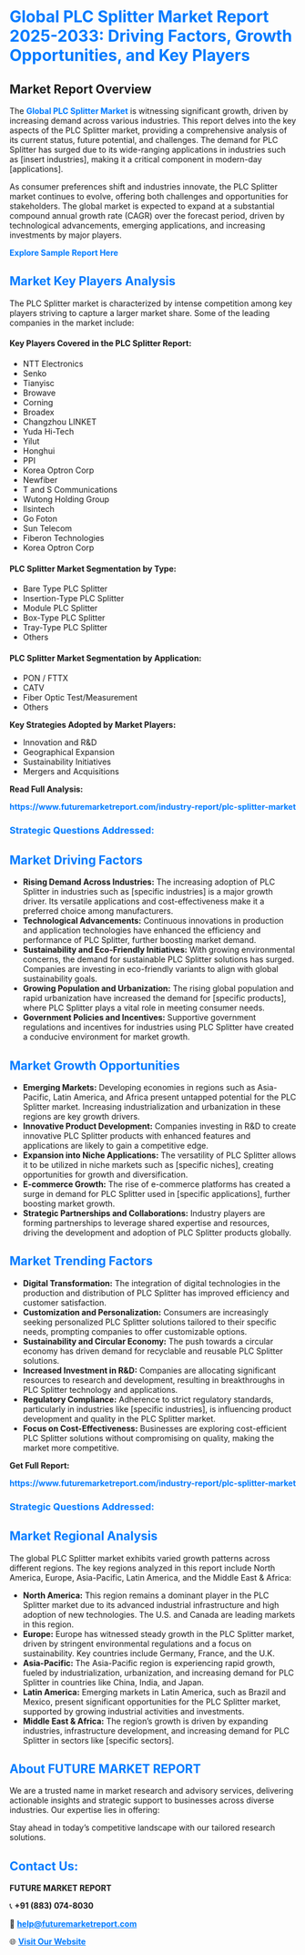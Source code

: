 <h1 style="color: #007BFF;">Global PLC Splitter Market Report 2025-2033: Driving Factors, Growth Opportunities, and Key Players</h1>

<section id="overview">
<h2>Market Report Overview</h2>
<p>The <a href="https://www.futuremarketreport.com/industry-report/plc-splitter-market" style="color: #007BFF; text-decoration: none;"><strong>Global PLC Splitter Market</strong></a> is witnessing significant growth, driven by increasing demand across various industries. This report delves into the key aspects of the PLC Splitter market, providing a comprehensive analysis of its current status, future potential, and challenges. The demand for PLC Splitter has surged due to its wide-ranging applications in industries such as [insert industries], making it a critical component in modern-day [applications].</p>
<p>As consumer preferences shift and industries innovate, the PLC Splitter market continues to evolve, offering both challenges and opportunities for stakeholders. The global market is expected to expand at a substantial compound annual growth rate (CAGR) over the forecast period, driven by technological advancements, emerging applications, and increasing investments by major players.</p>
</section>

<section id="overview">
<p><a href="https://www.futuremarketreport.com/request-sample/reportId=97958" style="color: #007BFF; text-decoration: none;"><strong>Explore Sample Report Here</strong></a></p>
</section>

<section id="key-players">
<h2 style="color: #007BFF;">Market Key Players Analysis</h2>
<p>The PLC Splitter market is characterized by intense competition among key players striving to capture a larger market share. Some of the leading companies in the market include:</p>
<h4>Key Players Covered in the PLC Splitter Report:</h4>
<ul><li>NTT Electronics</li><li>Senko</li><li>Tianyisc</li><li>Browave</li><li>Corning</li><li>Broadex</li><li>Changzhou LINKET</li><li>Yuda Hi-Tech</li><li>Yilut</li><li>Honghui</li><li>PPI</li><li>Korea Optron Corp</li><li>Newfiber</li><li>T and S Communications</li><li>Wutong Holding Group</li><li>Ilsintech</li><li>Go Foton</li><li>Sun Telecom</li><li>Fiberon Technologies</li><li>Korea Optron Corp</li></ul>
<h4>PLC Splitter Market Segmentation by Type:</h4>
<ul><li>Bare Type PLC Splitter</li><li>Insertion-Type PLC Splitter</li><li>Module PLC Splitter</li><li>Box-Type PLC Splitter</li><li>Tray-Type PLC Splitter</li><li>Others</li></ul>

<h4>PLC Splitter Market Segmentation by Application:</h4>
<ul><li>PON / FTTX</li><li>CATV</li><li>Fiber Optic Test/Measurement</li><li>Others</li></ul>
<p><strong>Key Strategies Adopted by Market Players:</strong></p>
<ul>
<li>Innovation and R&D</li>
<li>Geographical Expansion</li>
<li>Sustainability Initiatives</li>
<li>Mergers and Acquisitions</li>
</ul>
</section>

<section>
<p><strong>Read Full Analysis: </strong></p><a href="https://www.futuremarketreport.com/industry-report/plc-splitter-market" style="color: #007BFF; text-decoration: none;"><strong>https://www.futuremarketreport.com/industry-report/plc-splitter-market</strong></a>
<h3 style="color: #007BFF;">Strategic Questions Addressed:</h3>
</section>

<section id="driving-factors">
<h2 style="color: #007BFF;">Market Driving Factors</h2>
<ul>
<li><strong>Rising Demand Across Industries:</strong> The increasing adoption of PLC Splitter in industries such as [specific industries] is a major growth driver. Its versatile applications and cost-effectiveness make it a preferred choice among manufacturers.</li>
<li><strong>Technological Advancements:</strong> Continuous innovations in production and application technologies have enhanced the efficiency and performance of PLC Splitter, further boosting market demand.</li>
<li><strong>Sustainability and Eco-Friendly Initiatives:</strong> With growing environmental concerns, the demand for sustainable PLC Splitter solutions has surged. Companies are investing in eco-friendly variants to align with global sustainability goals.</li>
<li><strong>Growing Population and Urbanization:</strong> The rising global population and rapid urbanization have increased the demand for [specific products], where PLC Splitter plays a vital role in meeting consumer needs.</li>
<li><strong>Government Policies and Incentives:</strong> Supportive government regulations and incentives for industries using PLC Splitter have created a conducive environment for market growth.</li>
</ul>
</section>

<section id="growth-opportunities">
<h2 style="color: #007BFF;">Market Growth Opportunities</h2>
<ul>
<li><strong>Emerging Markets:</strong> Developing economies in regions such as Asia-Pacific, Latin America, and Africa present untapped potential for the PLC Splitter market. Increasing industrialization and urbanization in these regions are key growth drivers.</li>
<li><strong>Innovative Product Development:</strong> Companies investing in R&D to create innovative PLC Splitter products with enhanced features and applications are likely to gain a competitive edge.</li>
<li><strong>Expansion into Niche Applications:</strong> The versatility of PLC Splitter allows it to be utilized in niche markets such as [specific niches], creating opportunities for growth and diversification.</li>
<li><strong>E-commerce Growth:</strong> The rise of e-commerce platforms has created a surge in demand for PLC Splitter used in [specific applications], further boosting market growth.</li>
<li><strong>Strategic Partnerships and Collaborations:</strong> Industry players are forming partnerships to leverage shared expertise and resources, driving the development and adoption of PLC Splitter products globally.</li>
</ul>
</section>

<section id="trending-factors">
<h2 style="color: #007BFF;">Market Trending Factors</h2>
<ul>
<li><strong>Digital Transformation:</strong> The integration of digital technologies in the production and distribution of PLC Splitter has improved efficiency and customer satisfaction.</li>
<li><strong>Customization and Personalization:</strong> Consumers are increasingly seeking personalized PLC Splitter solutions tailored to their specific needs, prompting companies to offer customizable options.</li>
<li><strong>Sustainability and Circular Economy:</strong> The push towards a circular economy has driven demand for recyclable and reusable PLC Splitter solutions.</li>
<li><strong>Increased Investment in R&D:</strong> Companies are allocating significant resources to research and development, resulting in breakthroughs in PLC Splitter technology and applications.</li>
<li><strong>Regulatory Compliance:</strong> Adherence to strict regulatory standards, particularly in industries like [specific industries], is influencing product development and quality in the PLC Splitter market.</li>
<li><strong>Focus on Cost-Effectiveness:</strong> Businesses are exploring cost-efficient PLC Splitter solutions without compromising on quality, making the market more competitive.</li>
</ul>
</section>

<section>
<p><strong>Get Full Report: </strong></p><a href="https://www.futuremarketreport.com/industry-report/plc-splitter-market" style="color: #007BFF; text-decoration: none;"><strong>https://www.futuremarketreport.com/industry-report/plc-splitter-market</strong></a>
<h3 style="color: #007BFF;">Strategic Questions Addressed:</h3>
</section>


<section id="regional-analysis">
<h2 style="color: #007BFF;">Market Regional Analysis</h2>
<p>The global PLC Splitter market exhibits varied growth patterns across different regions. The key regions analyzed in this report include North America, Europe, Asia-Pacific, Latin America, and the Middle East & Africa:</p>
<ul>
<li><strong>North America:</strong> This region remains a dominant player in the PLC Splitter market due to its advanced industrial infrastructure and high adoption of new technologies. The U.S. and Canada are leading markets in this region.</li>
<li><strong>Europe:</strong> Europe has witnessed steady growth in the PLC Splitter market, driven by stringent environmental regulations and a focus on sustainability. Key countries include Germany, France, and the U.K.</li>
<li><strong>Asia-Pacific:</strong> The Asia-Pacific region is experiencing rapid growth, fueled by industrialization, urbanization, and increasing demand for PLC Splitter in countries like China, India, and Japan.</li>
<li><strong>Latin America:</strong> Emerging markets in Latin America, such as Brazil and Mexico, present significant opportunities for the PLC Splitter market, supported by growing industrial activities and investments.</li>
<li><strong>Middle East & Africa:</strong> The region’s growth is driven by expanding industries, infrastructure development, and increasing demand for PLC Splitter in sectors like [specific sectors].</li>
</ul>
</section>

<footer>
<h2 style="color: #007BFF;">About FUTURE MARKET REPORT</h2>
<p>We are a trusted name in market research and advisory services, delivering actionable insights and strategic support to businesses across diverse industries. Our expertise lies in offering:</p>

<p>Stay ahead in today’s competitive landscape with our tailored research solutions.</p>

<h2 style="color: #007BFF;">Contact Us:</h2>
<p><strong>FUTURE MARKET REPORT</strong></p>
<p>📞 <strong>+91 (883) 074-8030</strong></p>
<p>📧 <strong><a href="mailto:help@futuremarketreport.com" style="color: #007BFF;">help@futuremarketreport.com</a></strong></p>
<p>🌐 <strong><a href="https://www.futuremarketreport.com/" style="color: #007BFF;">Visit Our Website</a></strong></p>
</footer>